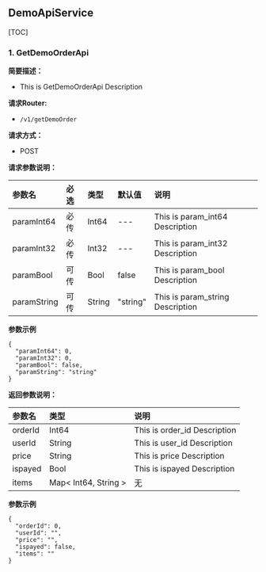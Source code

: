 
## DemoApiService
    
[TOC]
    

### 1. GetDemoOrderApi   
   
**简要描述：**

- This is GetDemoOrderApi Description

**请求Router:**
- ` /v1/getDemoOrder `

**请求方式：**
- POST


**请求参数说明：**

|参数名|必选|类型|默认值|说明|
|:---|:---|:---|:---|:---|
|paramInt64|必传|Int64|---|This is param_int64 Description|
|paramInt32|必传|Int32|---|This is param_int32 Description|
|paramBool|可传|Bool|false|This is param_bool Description|
|paramString|可传|String|"string"|This is param_string Description|



**参数示例**

```
{
  "paramInt64": 0,
  "paramInt32": 0,
  "paramBool": false,
  "paramString": "string"
}
```
    


**返回参数说明：**

|参数名|类型|说明|
|:---|:---|:---|
|orderId|Int64|This is order_id Description|
|userId|String|This is user_id Description|
|price|String|This is price Description|
|ispayed|Bool|This is ispayed Description|
|items|Map< Int64, String >|无|



**参数示例**

```
{
  "orderId": 0,
  "userId": "",
  "price": "",
  "ispayed": false,
  "items": ""
}
```
    

    
    